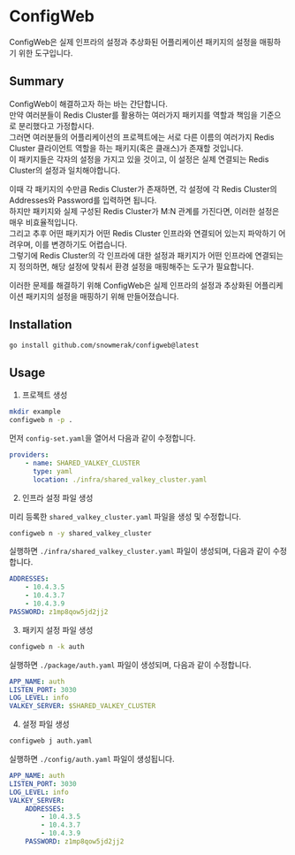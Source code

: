 # ConfigWeb

ConfigWeb은 실제 인프라의 설정과 추상화된 어플리케이션 패키지의 설정을 매핑하기 위한 도구입니다.

## Summary

ConfigWeb이 해결하고자 하는 바는 간단합니다.  
만약 여러분들이 Redis Cluster를 활용하는 여러가지 패키지를 역할과 책임을 기준으로 분리했다고 가정합시다.  
그러면 여러분들의 어플리케이션의 프로젝트에는 서로 다른 이름의 여러가지 Redis Cluster 클라이언트 역할을 하는 패키지(혹은 클래스)가 존재할 것입니다.  
이 패키지들은 각자의 설정을 가지고 있을 것이고, 이 설정은 실제 연결되는 Redis Cluster의 설정과 일치해야합니다.

이때 각 패키지의 수만큼 Redis Cluster가 존재하면, 각 설정에 각 Redis Cluster의 Addresses와 Password를 입력하면 됩니다.  
하지만 패키지와 실제 구성된 Redis Cluster가 M:N 관계를 가진다면, 이러한 설정은 매우 비효율적입니다.  
그리고 추후 어떤 패키지가 어떤 Redis Cluster 인프라와 연결되어 있는지 파악하기 어려우며, 이를 변경하기도 어렵습니다.  
그렇기에 Redis Cluster의 각 인프라에 대한 설정과 패키지가 어떤 인프라에 연결되는 지 정의하면, 해당 설정에 맞춰서 환경 설정을 매핑해주는 도구가 필요합니다.

이러한 문제를 해결하기 위해 ConfigWeb은 실제 인프라의 설정과 추상화된 어플리케이션 패키지의 설정을 매핑하기 위해 만들어졌습니다.

## Installation

```bash
go install github.com/snowmerak/configweb@latest
```

## Usage

1. 프로젝트 생성

```bash
mkdir example
configweb n -p .
```

먼저 `config-set.yaml`을 열어서 다음과 같이 수정합니다.

```yaml
providers:
    - name: SHARED_VALKEY_CLUSTER
      type: yaml
      location: ./infra/shared_valkey_cluster.yaml
```

2. 인프라 설정 파일 생성

미리 등록한 `shared_valkey_cluster.yaml` 파일을 생성 및 수정합니다.

```bash
configweb n -y shared_valkey_cluster 
```

실행하면 `./infra/shared_valkey_cluster.yaml` 파일이 생성되며, 다음과 같이 수정합니다.

```yaml
ADDRESSES:
    - 10.4.3.5
    - 10.4.3.7
    - 10.4.3.9
PASSWORD: z1mp8qow5jd2jj2
```

3. 패키지 설정 파일 생성

```bash
configweb n -k auth
```

실행하면 `./package/auth.yaml` 파일이 생성되며, 다음과 같이 수정합니다.

```yaml
APP_NAME: auth
LISTEN_PORT: 3030
LOG_LEVEL: info
VALKEY_SERVER: $SHARED_VALKEY_CLUSTER
```

4. 설정 파일 생성

```bash
configweb j auth.yaml
```

실행하면 `./config/auth.yaml` 파일이 생성됩니다.

```yaml
APP_NAME: auth
LISTEN_PORT: 3030
LOG_LEVEL: info
VALKEY_SERVER:
    ADDRESSES:
        - 10.4.3.5
        - 10.4.3.7
        - 10.4.3.9
    PASSWORD: z1mp8qow5jd2jj2
```
